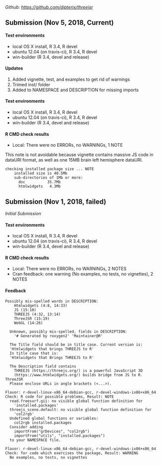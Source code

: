 *Github: https://github.com/dipterix/threejsr*

## Submission (Nov 5, 2018, Current)

#### Test environments

* local OS X install, R 3.4, R devel
* ubuntu 12.04 (on travis-ci), R 3.4, R devel
* win-builder (R 3.4, devel and release)

#### Updates

1. Added vignette, test, and examples to get rid of warnings
2. Trimed inst/ folder
3. Added to NAMESPACE and DESCRIPTION for missing imports 

#### Test environments

* local OS X install, R 3.4, R devel
* ubuntu 12.04 (on travis-ci), R 3.4, R devel
* win-builder (R 3.4, devel and release)

#### R CMD check results

* Local: There were no ERRORs, no WARNINGs, 1 NOTE

This note is not avoidable because vignette contains massive JS code in dataURI 
format, as well as one 15MB brain left hemisphere dataURI.

```
checking installed package size ... NOTE
    installed size is 40.5Mb
    sub-directories of 1Mb or more:
      doc          35.7Mb
      htmlwidgets   4.3Mb
```



## Submission (Nov 1, 2018, failed)

*Initial Submission*

#### Test environments

* local OS X install, R 3.4, R devel
* ubuntu 12.04 (on travis-ci), R 3.4, R devel
* win-builder (R 3.4, devel and release)

#### R CMD check results

* Local: There were no ERRORs, no WARNINGs, 2 NOTES
* Cran feedback: one warning (No examples, no tests, no vignettes), 2 NOTES

#### Feedback

```
Possibly mis-spelled words in DESCRIPTION:
    Htmlwidgets (4:8, 14:33)
    JS (15:10)
    THREEJS (4:32, 13:14)
    ThreeJSR (15:19)
    WebGL (14:26)

  Unknown, possibly mis-spelled, fields in DESCRIPTION:
    '# Generated by roxygen2' 'Maintainer@R'

  The Title field should be in title case. Current version is:
  'Htmlwidgets that brings THREEJS to R'
  In title case that is:
  'Htmlwidgets that Brings THREEJS to R'

  The Description field contains
    THREEJS (https://threejs.org/) is a powerful JavaScript 3D
    (https://www.htmlwidgets.org/) builds bridge from JS to R. ThreeJSR
  Please enclose URLs in angle brackets (<...>).

Flavor: r-devel-linux-x86_64-debian-gcc, r-devel-windows-ix86+x86_64
Check: R code for possible problems, Result: NOTE
  read.freesurf.gii: no visible global function definition for
    'installed.packages'
  threejs_scene.default: no visible global function definition for
    'col2rgb'
  Undefined global functions or variables:
    col2rgb installed.packages
  Consider adding
    importFrom("grDevices", "col2rgb")
    importFrom("utils", "installed.packages")
  to your NAMESPACE file.

Flavor: r-devel-linux-x86_64-debian-gcc, r-devel-windows-ix86+x86_64
Check: for code which exercises the package, Result: WARNING
  No examples, no tests, no vignettes
  
```
